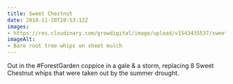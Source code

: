```yaml
---
title: Sweet Chestnut
date: 2018-11-28T20:53:12Z
images: 
- https://res.cloudinary.com/growdigital/image/upload/v1543435537/sweet-chestnut-8757EEA7.jpg
imageAlt: 
- Bare root tree whips on sheet mulch
---
```


Out in the #ForestGarden coppice in a gale & a storm, replacing 8 Sweet Chestnut whips that were taken out by the summer drought.
